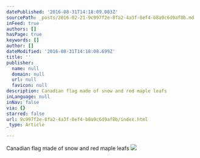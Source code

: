 ```yaml
---
datePublished: '2016-08-31T14:18:09.003Z'
sourcePath: _posts/2016-02-21-9c997f2e-8fa2-4a3f-8ef4-b8a9c6d9af8b.md
inFeed: true
authors: []
hasPage: true
keywords: []
author: []
dateModified: '2016-08-31T14:18:08.699Z'
title: ''
publisher:
  name: null
  domain: null
  url: null
  favicon: null
description: Canadian flag made of snow and red maple leafs
inLanguage: null
inNav: false
via: {}
starred: false
url: 9c997f2e-8fa2-4a3f-8ef4-b8a9c6d9af8b/index.html
_type: Article

---
```

Canadian flag made of snow and red maple leafs
![](https://s3-us-west-2.amazonaws.com/the-grid-img/p/3acb3938bf18458765b757851792adead6981686.jpg)